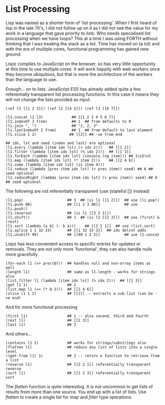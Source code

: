 # List Processing

Lisp was named as a shorter form of 'list processing'. When I first heard of lisp in the late 70's, I did not follow up on it as I did not see the value for my work in a language that gave priority to lists. Who needs specialised list processing when we have loops? This at a time I was using FORTH without thinking that I was treating the stack as a list. Time has moved on (a lot) and with the era of multiple cores, functional programming has gained new ground.

Lispz compiles to JavaScript on the browser, so has very little opportunity at this time to use multiple cores. It will work happily with web workers once they become ubiquitous, but that is more the architecture of the workers than the language to use.

Enough... on to lists. JavaScript ES5 has already added quite a few referentially transparent list processing functions. In this case it means they will not change the lists provided as input.

    (ref l1 [[1 2 3]]) (ref l2 [[4 5]]) (ref l3 [[6 7]])

    (l1.concat l2 l3)             ## [[1 2 3 4 5 6 7]]
    (l1.indexOf 2 from)           ## 1  ## from defaults to 0
    (li.join ", ")                ## "1, 2, 3"
    (li.lastIndexOf 2 from)       ## 1  ## from default to last element
    (l1.slice 1 2)               ## [[2]] ## -ve from end

    ## idx, lst and seed (index and last) are optional
    (l1.every (lambda [item idx lst] (< idx 2)))   ## [[1 2]]
    (l1.filter (lambda [item idx lst] (% idx 2)))  ## [[1 3]]
    (l1.forEach (lambda [item idx lst] (console.log item))) ## 1\n2\n3
    (l1.map (lambda [item idx lst] (* item 2)))    ## [[2 4 6]]
    (l1.some (lambda [item idx lst] (is item 4)))
    (l1.reduce (lambda [prev item idx lst] (+ prev item)) seed) ## 6 ## seed optional
    (l1.reduceRight (lambda [prev item idx lst] (+ prev item)) seed) ## 6 ## seed optional

The following are not referentially transparent (use (stateful []) instead)

    (l1.pop)                    ## 3  ## (is l1 [[1 2]])  ## use (li.pop!)
    (l1.push 88)                ## [[1 2 3 88]]           ## use (li.push!)
    (l1.reverse)                ## (is l1 [[3 2 1]])
    (l1.shift))                 ## 1  ## (is l1 [[2 3]])  ## use (first) & (rest)
    (l1.sort (lambda [a b] (- b a)))    ## [[3 2 1]]  ## use (list.sort)
    (l1.splice 1 1 32 33)       ## [[1 32 33 3]]  ## idx delcnt adds
    (l1.unshift 99)             ## [[99 1 2 3]]           ## use l1.concat

Lispz has less convenient access to specific entries for updates or removals.
They are not only more 'functional', they can also handle nulls more gracefully.

    (for-each l1 (=> proc(@)))  ## handles null and non-array items as well
    (length l1)                 ## same as l1.length - works for strings also
    (list.filter l1 (lambda [item idx lst] (% idx 2)))  ## [[1 3]]
    (get l1 1)                  ## 2
    (list.map l1 (=> (* @ 2)))  ## [[2 4 6]]
    (slice l1 1 2)              ## [[2]] -- extracts a sub-list (can be -ve end)

And for more functional processing

    (first l1)                  ## 1 -- also second, third and fourth
    (rest l1)                   ## [[2 3]]
    (last l1)                   ## 3

And others...

    (contains l1 2)             ## works for strings/substrings also
    (flatten l1)                ## reduce any list of lists into a single level
    ((get-from l1) 1)           ## 2 -- return e function to retrieve from a list
    (reverse l1)                ## [[3 2 1]] referentially transparent reverse
    (sort l1)                   ## [[1 2 3]] referentially transparent sort

The _flatten_ function is quite interesting. It is not uncommon to get lists of
results from more than one source. You end up with a list of lists. Use _flatten_
to create a single list for _map_ and _filter_ type operations.
